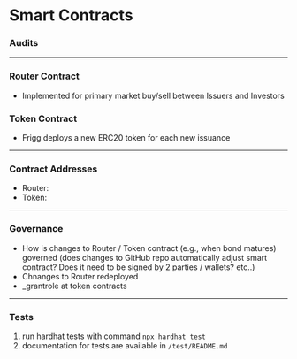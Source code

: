 # Smart Contracts

### Audits
<TBD>

----
### Router Contract
- Implemented for primary market buy/sell between Issuers and Investors

### Token Contract
- Frigg deploys a new ERC20 token for each new issuance

----
### Contract Addresses
- Router: <tbd>
- Token: <tbd>

----
### Governance
- How is changes to Router / Token contract (e.g., when bond matures) governed (does changes to GitHub repo automatically adjust smart contract? Does it need to be signed by 2 parties / wallets? etc..)
- Chnanges to Router redeployed
- _grantrole at token contracts 

---
### Tests

1. run hardhat tests with command ```npx hardhat test```
2. documentation for tests are available in ```/test/README.md```
